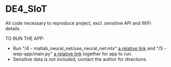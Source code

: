 # DE4_SIoT
All code necessary to reproduce project, excl. sensitive API and WiFi details. 

TO RUN THE APP:
 - Run "/4 - matlab_neural_net/use_neural_net.mlx" [a relative link](use_neural_net.mlx)
 and "/5 - wep-app/main.py" [a relative link](main.py) together for app to run.
 - Sensitive data is not included, contact the author for directions.
 

